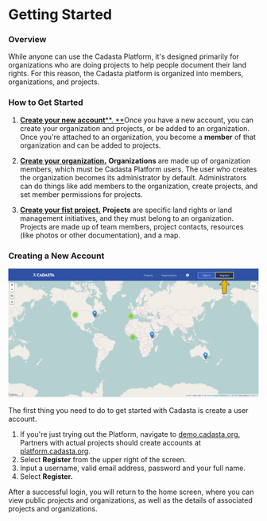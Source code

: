 # Getting Started

### **Overview**

While anyone can use the Cadasta Platform, it's designed primarily for organizations who are doing projects to help people document their land rights. For this reason, the Cadasta platform is organized into members, organizations, and projects.

### How to Get Started

1. **[Create your new account](#createnewaccount)**[**. **](#createnewaccount)Once you have a new account, you can create your organization and projects, or be added to an organization. Once you're attached to an organization, you become a **member** of that organization and can be added to projects.

2. [**Create your organization**](/organizations.md)[**.**](/en/organizations.md) **Organizations** are made up of organization members, which must be Cadasta Platform users. The user who creates the organization becomes its administrator by default. Administrators can do things like add members to the organization, create projects, and set member permissions for projects.

3. [**Create your fist project.**](/en/projects.md) **Projects** are specific land rights or land management initiatives, and they must belong to an organization. Projects are made up of team members, project contacts, resources \(like photos or other documentation\), and a map.


### **Creating a New Account**

![](/assets/sign-in-register-arrow.png)

The first thing you need to do to get started with Cadasta is create a user account.

1. If you're just trying out the Platform, navigate to [demo.cadasta.org. ](https://demo.cadasta.org)Partners with actual projects should create accounts at [platform.cadasta.org](https://platform.cadasta.org).
2. Select **Register** from the upper right of the screen. 
3. Input a username, valid email address, password and your full name.
4. Select **Register.**

After a successful login, you will return to the home screen, where you can view public projects and organizations, as well as the details of associated projects and organizations.

